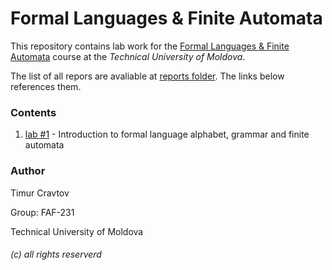 # Formal Languages & Finite Automata

This repository contains lab work for the <u>Formal Languages & Finite Automata</u> course at the *Technical University of Moldova*. 

The list of all repors are avaliable at [reports folder](reports). The links below references them.

###  Contents

1) [lab #1](reports/LAB-1_LFA_Timur-Cravtov.md) - Introduction to formal language alphabet, grammar and finite automata 


### Author
Timur Cravtov  

Group: FAF-231

Technical University of Moldova

###### (c) all rights reserverd

